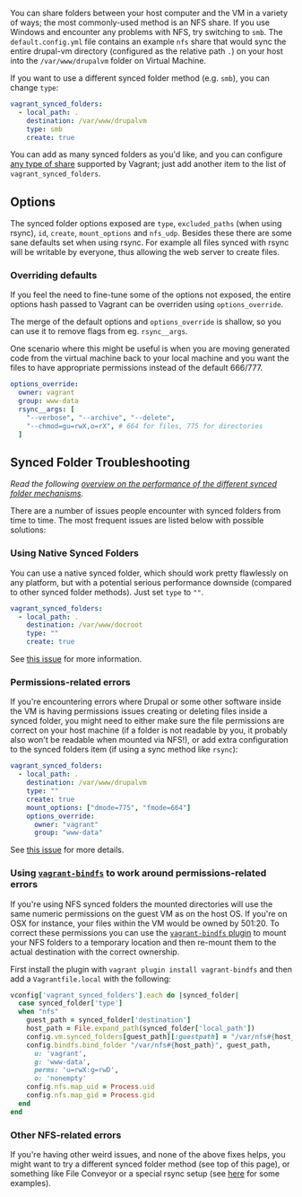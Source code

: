 You can share folders between your host computer and the VM in a variety of ways; the most commonly-used method is an NFS share. If you use Windows and encounter any problems with NFS, try switching to `smb`. The `default.config.yml` file contains an example `nfs` share that would sync the entire drupal-vm directory (configured as the relative path `.`) on your host into the `/var/www/drupalvm` folder on Virtual Machine.

If you want to use a different synced folder method (e.g. `smb`), you can change `type`:

```yaml
vagrant_synced_folders:
  - local_path: .
    destination: /var/www/drupalvm
    type: smb
    create: true
```

You can add as many synced folders as you'd like, and you can configure [any type of share](https://www.vagrantup.com/docs/synced-folders/index.html) supported by Vagrant; just add another item to the list of `vagrant_synced_folders`.

## Options

The synced folder options exposed are `type`, `excluded_paths` (when using rsync), `id`, `create`, `mount_options` and `nfs_udp`. Besides these there are some sane defaults set when using rsync. For example all files synced with rsync will be writable by everyone, thus allowing the web server to create files.

### Overriding defaults

If you feel the need to fine-tune some of the options not exposed, the entire options hash passed to Vagrant can be overriden using `options_override`.

The merge of the default options and `options_override` is shallow, so you can use it to remove flags from eg. `rsync__args`.

One scenario where this might be useful is when you are moving generated code from the virtual machine back to your local machine and you want the files to have appropriate permissions instead of the default 666/777.

```yaml
options_override:
  owner: vagrant
  group: www-data
  rsync__args: [
    "--verbose", "--archive", "--delete",
    "--chmod=gu=rwX,o=rX", # 664 for files, 775 for directories
  ]
```

## Synced Folder Troubleshooting

_Read the following [overview on the performance of the different synced folder mechanisms](../other/performance.md#synced-folder-performance)._


There are a number of issues people encounter with synced folders from time to time. The most frequent issues are listed below with possible solutions:

### Using Native Synced Folders

You can use a native synced folder, which should work pretty flawlessly on any platform, but with a potential serious performance downside (compared to other synced folder methods). Just set `type` to `""`.

```yaml
vagrant_synced_folders:
  - local_path: .
    destination: /var/www/docroot
    type: ""
    create: true
```

See [this issue](https://github.com/geerlingguy/drupal-vm/issues/67) for more information.

### Permissions-related errors

If you're encountering errors where Drupal or some other software inside the VM is having permissions issues creating or deleting files inside a synced folder, you might need to either make sure the file permissions are correct on your host machine (if a folder is not readable by you, it probably also won't be readable when mounted via NFS!), or add extra configuration to the synced folders item (if using a sync method like `rsync`):

```yaml
vagrant_synced_folders:
  - local_path: .
    destination: /var/www/drupalvm
    type: ""
    create: true
    mount_options: ["dmode=775", "fmode=664"]
    options_override:
      owner: "vagrant"
      group: "www-data"
```

See [this issue](https://github.com/geerlingguy/drupal-vm/issues/66) for more details.

### Using [`vagrant-bindfs`](https://github.com/gael-ian/vagrant-bindfs) to work around permissions-related errors

If you're using NFS synced folders the mounted directories will use the same numeric permissions on the guest VM as on the host OS. If you're on OSX for instance, your files within the VM would be owned by 501:20. To correct these permissions you can use the [`vagrant-bindfs` plugin](https://github.com/gael-ian/vagrant-bindfs) to mount your NFS folders to a temporary location and then re-mount them to the actual destination with the correct ownership.

First install the plugin with `vagrant plugin install vagrant-bindfs` and then add a `Vagrantfile.local` with the following:

```rb
vconfig['vagrant_synced_folders'].each do |synced_folder|
  case synced_folder['type']
  when "nfs"
    guest_path = synced_folder['destination']
    host_path = File.expand_path(synced_folder['local_path'])
    config.vm.synced_folders[guest_path][:guestpath] = "/var/nfs#{host_path}"
    config.bindfs.bind_folder "/var/nfs#{host_path}", guest_path,
      u: 'vagrant',
      g: 'www-data',
      perms: 'u=rwX:g=rwD',
      o: 'nonempty'
    config.nfs.map_uid = Process.uid
    config.nfs.map_gid = Process.gid
  end
end
```

### Other NFS-related errors

If you're having other weird issues, and none of the above fixes helps, you might want to try a different synced folder method (see top of this page), or something like File Conveyor or a special rsync setup (see [here](http://wolfgangziegler.net/auto-rsync-local-changes-to-remote-server#comments) for some examples).
